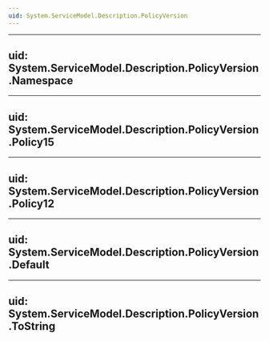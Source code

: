 ```yaml
---
uid: System.ServiceModel.Description.PolicyVersion
---
```


---
uid: System.ServiceModel.Description.PolicyVersion.Namespace
---

---
uid: System.ServiceModel.Description.PolicyVersion.Policy15
---

---
uid: System.ServiceModel.Description.PolicyVersion.Policy12
---

---
uid: System.ServiceModel.Description.PolicyVersion.Default
---

---
uid: System.ServiceModel.Description.PolicyVersion.ToString
---
